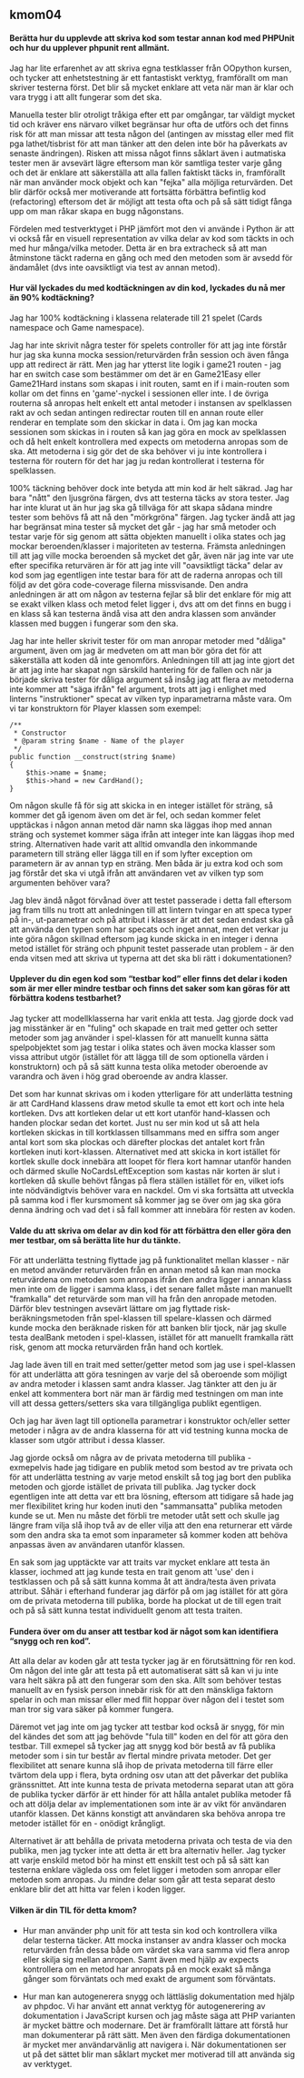 ## kmom04

#### Berätta hur du upplevde att skriva kod som testar annan kod med PHPUnit och hur du upplever phpunit rent allmänt.

Jag har lite erfarenhet av att skriva egna testklasser från OOpython kursen, och tycker att enhetstestning är ett fantastiskt verktyg, framförallt om man skriver testerna först. Det blir så mycket enklare att veta när man är klar och vara trygg i att allt fungerar som det ska. 

Manuella tester blir otroligt tråkiga efter ett par omgångar, tar väldigt mycket tid och kräver ens närvaro vilket begränsar hur ofta de utförs och det finns risk för att man missar att testa någon del (antingen av misstag eller med flit pga lathet/tisbrist för att man tänker att den delen inte bör ha påverkats av senaste ändringen). Risken att missa något finns såklart även i autmatiska tester men är avsevärt lägre eftersom man kör samtliga tester varje gång och det är enklare att säkerställa att alla fallen faktiskt täcks in, framförallt när man använder mock objekt och kan "fejka" alla möjliga returvärden. Det blir därför också mer motiverande att fortsätta förbättra befintlig kod (refactoring) eftersom det är möjligt att testa ofta och på så sätt tidigt fånga upp om man råkar skapa en bugg någonstans.

Fördelen med testverktyget i PHP jämfört mot den vi använde i Python är att vi också får en visuell representation av vilka delar av kod som täckts in och med hur många/vilka metoder. Detta är en bra extracheck så att man åtminstone täckt raderna en gång och med den metoden som är avsedd för ändamålet (dvs inte oavsiktligt via test av annan metod).


#### Hur väl lyckades du med kodtäckningen av din kod, lyckades du nå mer än 90% kodtäckning?

Jag har 100% kodtäckning i klassena relaterade till 21 spelet (Cards namespace och Game namespace). 

Jag har inte skrivit några tester för spelets controller för att jag inte förstår hur jag ska kunna mocka session/returvärden från session och även fånga upp att redirect är rätt. Men jag har ytterst lite logik i game21 routen - jag har en switch case som bestämmer om det är en Game21Easy eller Game21Hard instans som skapas i init routen, samt en if i main-routen som kollar om det finns en 'game'-nyckel i sessionen eller inte. I de övriga routerna så anropas helt enkelt ett antal metoder i instansen av spelklassen rakt av och sedan antingen redirectar routen till en annan route eller renderar en template som den skickar in data i. Om jag kan mocka sessionen som skickas in i routen så kan jag göra en mock av spelklassen och då helt enkelt kontrollera med expects om metoderna anropas som de ska. Att metoderna i sig gör det de ska behöver vi ju inte kontrollera i testerna för routern för det har jag ju redan kontrollerat i testerna för spelklassen.

100% täckning behöver dock inte betyda att min kod är helt säkrad. Jag har bara "nått" den ljusgröna färgen, dvs att testerna täcks av stora tester. Jag har inte klurat ut än hur jag ska gå tillväga för att skapa sådana mindre tester som behövs få att nå den "mörkgröna" färgen. Jag tycker ändå att jag har begränsat mina tester så mycket det går - jag har små metoder och testar varje för sig genom att sätta objekten manuellt i olika states och jag mockar beroenden/klasser i majoriteten av testerna. Främsta anledningen till att jag ville mocka beroenden så mycket det går, även när jag inte var ute efter specifika returvären är för att jag inte vill "oavsiktligt täcka" delar av kod som jag egentligen inte testar bara för att de raderna anropas och till följd av det göra code-coverage filerna missvisande. Den andra anledningen är att om någon av testerna fejlar så blir det enklare för mig att se exakt vilken klass och metod felet ligger i, dvs att om det finns en bugg i en klass så kan testerna ändå visa att den andra klassen som använder klassen med buggen i fungerar som den ska. 

Jag har inte heller skrivit tester för om man anropar metoder med "dåliga" argument, även om jag är medveten om att man bör göra det för att säkerställa att koden då inte genomförs. Anledningen till att jag inte gjort det är att jag inte har skapat ngn särskild hantering för de fallen och när ja började skriva tester för dåliga argument så insåg jag att flera av metoderna inte kommer att "säga ifrån" fel argument, trots att jag i enlighet med linterns "instruktioner" specat av vilken typ inparametrarna måste vara. Om vi tar konstruktorn för Player klassen som exempel:

```
/**
 * Constructor
 * @param string $name - Name of the player
 */
public function __construct(string $name)
{
    $this->name = $name;
    $this->hand = new CardHand();
}
```

Om någon skulle få för sig att skicka in en integer istället för sträng, så kommer det gå igenom även om det är fel, och sedan kommer felet upptäckas i någon annan metod där namn ska läggas ihop med annan sträng och systemet kommer säga ifrån att integer inte kan läggas ihop med string. Alternativen hade varit att alltid omvandla den inkommande parametern till sträng eller lägga till en if som lyfter exception om parametern är av annan typ en sträng. Men båda är ju extra kod och som jag förstår det ska vi utgå ifrån att användaren vet av vilken typ som argumenten behöver vara?  

Jag blev ändå något förvånad över att testet passerade i detta fall eftersom jag fram tills nu trott att anledningen till att lintern tvingar en att speca typer på in-, ut-parametrar och på attribut i klasser är att det sedan endast ska gå att använda den typen som har specats och inget annat, men det verkar ju inte göra någon skillnad eftersom jag kunde skicka in en integer i denna metod istället för sträng och phpunit testet passerade utan problem - är den enda vitsen med att skriva ut typerna att det ska bli rätt i dokumentationen?

#### Upplever du din egen kod som “testbar kod” eller finns det delar i koden som är mer eller mindre testbar och finns det saker som kan göras för att förbättra kodens testbarhet?

Jag tycker att modellklasserna har varit enkla att testa. Jag gjorde dock vad jag misstänker är en "fuling" och skapade en trait med getter och setter metoder som jag använder i spel-klassen för att manuellt kunna sätta spelpobjektet som jag testar i olika states och även mocka klasser som vissa attribut utgör (istället för att lägga till de som optionella värden i konstruktorn) och på så sätt kunna testa olika metoder oberoende av varandra och även i hög grad oberoende av andra klasser. 

Det som har kunnat skrivas om i koden ytterligare för att underlätta testning är att CardHand klassens draw metod skulle ta emot ett kort och inte hela kortleken. Dvs att kortleken delar ut ett kort utanför hand-klassen och handen plockar sedan det kortet. Just nu ser min kod ut så att hela kortleken skickas in till kortklassen tillsammans med en siffra som anger antal kort som ska plockas och därefter plockas det antalet kort från kortleken inuti kort-klassen. Alternativet med att skicka in kort istället för kortlek skulle dock innebära att loopet för flera kort hamnar utanför handen och därmed skulle NoCardsLeftException som kastas när korten är slut i kortleken då skulle behövt fångas på flera ställen istället för en, vilket iofs inte nödvändigtvis behöver vara en nackdel. Om vi ska fortsätta att utveckla på samma kod i fler kursmoment så kommer jag se över om jag ska göra denna ändring och vad det i så fall kommer att innebära för resten av koden.


#### Valde du att skriva om delar av din kod för att förbättra den eller göra den mer testbar, om så berätta lite hur du tänkte.

För att underlätta testning flyttade jag på funktionalitet mellan klasser - när en metod använder returvärden från en annan metod så kan man mocka returvärdena om metoden som anropas ifrån den andra ligger i annan klass men inte om de ligger i samma klass, i det senare fallet måste man manuellt "framkalla" det returvärde som man vill ha från den anropade metoden. Därför blev testningen avsevärt lättare om jag flyttade risk-beräkningsmetoden från spel-klassen till spelare-klassen och därmed kunde mocka den beräknade risken för att banken blir tjock, när jag skulle testa dealBank metoden i spel-klassen, istället för att manuellt framkalla rätt risk, genom att mocka returvärden från hand och kortlek.  

Jag lade även till en trait med setter/getter metod som jag use i spel-klassen för att underlätta att göra tesningen av varje del så oberoende som möjligt av andra metoder i klassen samt andra klasser. Jag tänkter att den ju är enkel att kommentera bort när man är färdig med testningen om man inte vill att dessa getters/setters ska vara tillgängliga publikt egentligen.

Och jag har även lagt till optionella parametrar i konstruktor och/eller setter metoder i några av de andra klasserna för att vid testning kunna mocka de klasser som utgör attribut i dessa klasser. 

Jag gjorde också om några av de privata metoderna till publika - exmepelvis hade jag tidigare en publik metod som bestod av tre privata och för att underlätta testning av varje metod enskilt så tog jag bort den publika metoden och gjorde istället de privata till publika. Jag tycker dock egentligen inte att detta var ett bra lösning, eftersom att tidigare så hade jag mer flexibilitet kring hur koden inuti den "sammansatta" publika metoden kunde se ut. Men nu måste det förbli tre metoder utåt sett och skulle jag längre fram vilja slå ihop två av de eller vilja att den ena returnerar ett värde som den andra ska ta emot som inparameter så kommer koden att behöva anpassas även av användaren utanför klassen.

En sak som jag upptäckte var att traits var mycket enklare att testa än klasser, iochmed att jag kunde testa en trait genom att 'use' den i testklassen och på så sätt kunna komma åt att ändra/testa även privata attribut. Såhär i efterhand funderar jag därför på om jag istället för att göra om de privata metoderna till publika, borde ha plockat ut de till egen trait och på så sätt kunna testat individuellt genom att testa traiten. 

#### Fundera över om du anser att testbar kod är något som kan identifiera “snygg och ren kod”.

Att alla delar av koden går att testa tycker jag är en förutsättning för ren kod. Om någon del inte går att testa på ett automatiserat sätt så kan vi ju inte vara helt säkra på att den fungerar som den ska. Allt som behöver testas manuellt av en fysisk person innebär risk för att den mänskliga faktorn spelar in och man missar eller med flit hoppar över någon del i testet som man tror sig vara säker på kommer fungera. 

Däremot vet jag inte om jag tycker att testbar kod också är snygg, för min del kändes det som att jag behövde "fula till" koden en del för att göra den testbar. Till exmepel så tycker jag att snygg kod bör bestå av få publika metoder som i sin tur består av flertal mindre privata metoder. Det ger flexibilitet att senare kunna slå ihop de privata metoderna till färre eller tvärtom dela upp i flera, byta ordning osv utan att det påverkar det publika gränssnittet. Att inte kunna testa de privata metoderna separat utan att göra de publika tycker därför är ett hinder för att hålla antalet publika metoder få och att dölja delar av implementationen som inte är av vikt för användaren utanför klassen. Det känns konstigt att användaren ska behöva anropa tre metoder istället för en - onödigt krångligt.

Alternativet är att behålla de privata metoderna privata och testa de via den publika, men jag tycker inte att detta är ett bra alternativ heller. Jag tycker att varje enskild metod bör ha minst ett enskilt test och på så sätt kan testerna enklare vägleda oss om felet ligger i metoden som anropar eller metoden som anropas. Ju mindre delar som går att testa separat desto enklare blir det att hitta var felen i koden ligger.


#### Vilken är din TIL för detta kmom?

- Hur man använder php unit för att testa sin kod och kontrollera vilka delar testerna täcker. Att mocka instanser av andra klasser och mocka returvärden från dessa både om värdet ska vara samma vid flera anrop eller skilja sig mellan anropen. Samt även med hjälp av expects kontrollera om en metod har anropats på en mock exakt så många gånger som förväntats och med exakt de argument som förväntats.  

- Hur man kan autogenerera snygg och lättläslig dokumentation med hjälp av phpdoc. Vi har använt ett annat verktyg för autogenerering av dokumentation i JavaScript kursen och jag måste säga att PHP varianten är mycket bättre och modernare. Det är framförallt lättare att förstå hur man dokumenterar på rätt sätt. Men även den färdiga dokumentationen är mycket mer användarvänlig att navigera i. När dokumentationen ser ut på det sättet blir man såklart mycket mer motiverad till att använda sig av verktyget.
